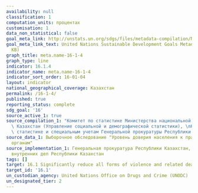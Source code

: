 ```yaml
---
availability: null
classification: 1
computation_units: процентах
customisation: 1
data_non_statistical: false
goal_meta_link: http://unstats.un.org/sdgs/files/metadata-compilation/Metadata-Goal-16.pdf
goal_meta_link_text: United Nations Sustainable Development Goals Metadata (PDF 213
  KB)
graph_title: meta.name-16-1-4
graph_type: line
indicator: 16.1.4
indicator_name: meta.name-16-1-4
indicator_sort_order: 16-01-04
layout: indicator
national_geographical_coverage: Казахстан
permalink: /16-1-4/
published: true
reporting_status: complete
sdg_goal: '16'
source_active_1: true
source_compilation_1: "Комитет по статистике Министерства национальной экономики Республики\
  \ Казахстан (Управление социальной и демографической статистики), \nКомитет по правовой\
  \ статистике и специальным учетам Генеральной прокуратуры Республики Казахстан"
source_data_1: Выборочное обследование "Уровень доверия населения к правоохранительным
  органам"
source_implementation_1: Генеральная прокуратура Республики Казахстан, Министерство
  внутренних дел Республики Казахстан
tags: []
target: 16.1 Significantly reduce all forms of violence and related death rates everywhere
target_id: '16.1'
un_custodian_agency: United Nations Office on Drugs and Crime (UNODC)
un_designated_tier: 2
---
```

